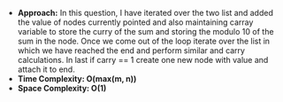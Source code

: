 * **Approach:** In this question, I have iterated over the two list and added the value of nodes currently pointed and also maintaining carray variable to store the curry of the sum and storing the modulo 10 of the sum in the node. Once we come out of the loop iterate over the list in which we have reached the end and perform similar and carry calculations. In last if carry == 1 create one new node with value and attach it to end.
​
* **Time Complexity: O(max(m, n))**
* **Space Complexity: O(1)**
